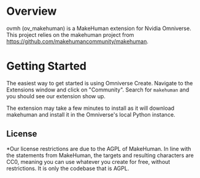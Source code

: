 # Overview

ovmh (ov_makehuman) is a MakeHuman extension for Nvidia Omniverse. This project relies on the makehuman project from https://github.com/makehumancommunity/makehuman. 


# Getting Started

The easiest way to get started is using Omniverse Create. Navigate to the Extensions window and click on "Community".  Search for `makehuman` and you should see our extension show up.  

The extension may take a few minutes to install as it will download makehuman and install it in the Omniverse's local Python instance. 

## License

*Our license restrictions are due to the AGPL of MakeHuman. In line with the statements from MakeHuman, the targets and resulting characters are CC0, meaning you can use whatever you create for free, without restrictions. It is only the codebase that is AGPL.



